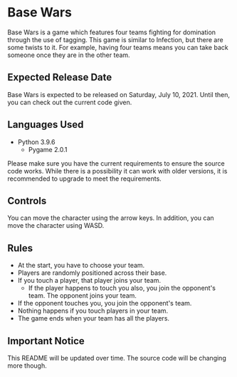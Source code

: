 # Base Wars

Base Wars is a game which features four teams fighting for domination through the use of tagging. This game is similar to Infection, but there are some twists to it. For example, having four teams means you can take back someone once they are in the other team.

## Expected Release Date
Base Wars is expected to be released on Saturday, July 10, 2021. Until then, you can check out the current code given.

## Languages Used

* Python 3.9.6
  * Pygame 2.0.1

Please make sure you have the current requirements to ensure the source code works. While there is a possibility it can work with older versions, it is recommended to upgrade to meet the requirements.

## Controls

You can move the character using the arrow keys. In addition, you can move the character using WASD.

## Rules

* At the start, you have to choose your team.
* Players are randomly positioned across their base.
* If you touch a player, that player joins your team.
  * If the player happens to touch you also, you join the opponent's team. The opponent joins your team.
* If the opponent touches you, you join the opponent's team.
* Nothing happens if you touch players in your team.
* The game ends when your team has all the players.

## Important Notice
This README will be updated over time. The source code will be changing more though.
